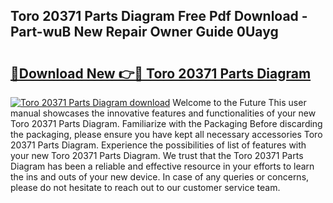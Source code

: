 ## Toro 20371 Parts Diagram Free Pdf Download - Part-wuB New Repair Owner Guide 0Uayg

# <h2><a href="http://dfmf6b.blite.top/?on=Toro+20371+Parts+Diagram">🔗Download New 👉🔴 Toro 20371 Parts Diagram</a></h2>

[![Toro 20371 Parts Diagram download](https://i.imgur.com/lujVjoI.png)](http://dfmf6b.blite.top/?on=Toro+20371+Parts+Diagram)
Welcome to the Future This user manual showcases the innovative features and functionalities of your new Toro 20371 Parts Diagram. Familiarize with the Packaging Before discarding the packaging, please ensure you have kept all necessary accessories Toro 20371 Parts Diagram. Experience the possibilities of list of features with your new Toro 20371 Parts Diagram. We trust that the Toro 20371 Parts Diagram has been a reliable and effective resource in your efforts to learn the ins and outs of your new device. In case of any queries or concerns, please do not hesitate to reach out to our customer service team.

